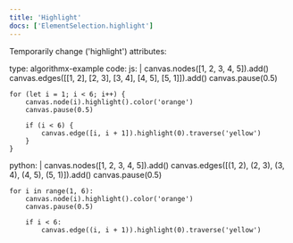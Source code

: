 ```yaml
---
title: 'Highlight'
docs: ['ElementSelection.highlight']
---
```


Temporarily change ('highlight') attributes:

<data type='yaml'>
type: algorithmx-example
code:
  js: |
    canvas.nodes([1, 2, 3, 4, 5]).add()
    canvas.edges([[1, 2], [2, 3], [3, 4], [4, 5], [5, 1]]).add()
    canvas.pause(0.5)
    
    for (let i = 1; i < 6; i++) {
        canvas.node(i).highlight().color('orange')
        canvas.pause(0.5)
        
        if (i < 6) {
            canvas.edge([i, i + 1]).highlight(0).traverse('yellow')
        }
    }
  python: |
    canvas.nodes([1, 2, 3, 4, 5]).add()
    canvas.edges([(1, 2), (2, 3), (3, 4), (4, 5), (5, 1)]).add()
    canvas.pause(0.5)
    
    for i in range(1, 6):
        canvas.node(i).highlight().color('orange')
        canvas.pause(0.5)
        
        if i < 6:
            canvas.edge((i, i + 1)).highlight(0).traverse('yellow')
</data>
